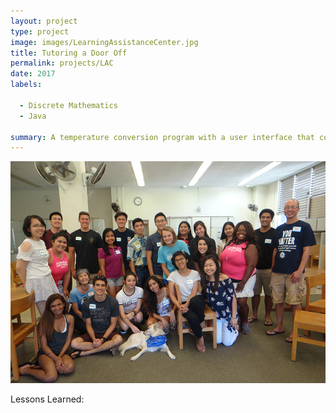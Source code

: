 ```yaml
---
layout: project
type: project
image: images/LearningAssistanceCenter.jpg
title: Tutoring a Door Off
permalink: projects/LAC
date: 2017
labels:
  
  - Discrete Mathematics
  - Java
  
summary: A temperature conversion program with a user interface that converts a temperature from fahrenheit to celsius, given the fahrenheit input.
---
```


<img class="ui centered middle image" src="../images/LearningAssistanceCenter.jpg">




Lessons Learned:
